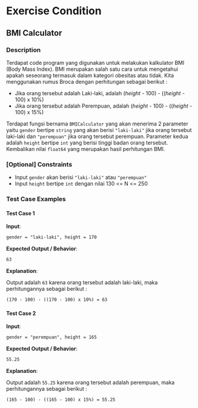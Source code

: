 # Exercise Condition

## BMI Calculator

### Description

Terdapat code program yang digunakan untuk melakukan kalkulator BMI (Body Mass Index). BMI merupakan salah satu cara untuk mengetahui apakah seseorang termasuk dalam kategori obesitas atau tidak. Kita menggunakan rumus Broca dengan perhitungan sebagai berikut :

- Jika orang tersebut adalah Laki-laki, adalah (_height_ - 100) - ((_height_ - 100) x 10%)
- Jika orang tersebut adalah Perempuan, adalah (_height_ - 100) - ((_height_ - 100) x 15%)

Terdapat fungsi bernama `BMICalculator` yang akan menerima 2 parameter yaitu `gender` bertipe `string` yang akan berisi `"laki-laki"` jika orang tersebut laki-laki dan `"perempuan"` jika orang tersebut perempuan. Parameter kedua adalah `height` bertipe `int` yang berisi tinggi badan orang tersebut. Kembalikan nilai `float64` yang merupakan hasil perhitungan BMI.

### [Optional] Constraints

- Input `gender` akan berisi `"laki-laki"` atau `"perempuan"`
- Input `height` bertipe `int` dengan nilai 130 <= N <= 250

### Test Case Examples

#### Test Case 1

**Input**:

```txt
gender = "laki-laki", height = 170
```

**Expected Output / Behavior**:

```txt
63
```

**Explanation**:

Output adalah `63` karena orang tersebut adalah laki-laki, maka perhitungannya sebagai berikut :

```txt
(170 - 100) - ((170 - 100) x 10%) = 63
```

#### Test Case 2

**Input**:

```txt
gender = "perempuan", height = 165
```

**Expected Output / Behavior**:

```txt
55.25
```

**Explanation**:

Output adalah `55.25` karena orang tersebut adalah perempuan, maka perhitungannya sebagai berikut :

```txt
(165 - 100) - ((165 - 100) x 15%) = 55.25
```

